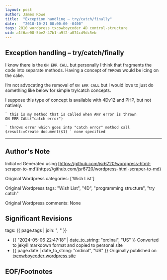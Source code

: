 ```yaml
---
layout: post
author: James Rowe
title:  "Exception handling – try/catch/finally"
date:   "2010-10-21 00:00:00 -0400"
tags: 2010 wordpress txcowboycoder 4D control-structure
uid: a1f6ae08-5be2-47b1-a9f2-a074cd9dc5eb
---
```



## Exception handling – try/catch/finally


I know there is the `ON ERR CALL` but personally I think that fragments the code into separate methods. Having a concept of `THROWS` would be icing on the cake.


I’m not advocating the removal of `ON ERR CALL` but I would love to just do something like below for simple try/catch concepts.


I suppose this type of concept is available with 4Dv12 and PHP, but not natively.



```
` this is my method that is called when ANY error is thrown
ON ERR CALL("catch error")

` throws error which goes into "catch error" method call
$result:=Create document($1) ` none specified

```



---

## Author's Note

Initial `md` Generated using [https://github.com/jsr6720/wordpress-html-scraper-to-md](https://github.com/jsr6720/wordpress-html-scraper-to-md)

Original Wordpress categories: ['Wish List']

Original Wordpress tags: "Wish List", "4D", "programming structure", "try catch"

Original Wordpress comments: None

## Significant Revisions

tags: {{ page.tags | join: ", " }} <!-- todo move this somewhere -->

- {{ "2024-05-06 22:47:18" | date_to_string: "ordinal", "US" }} Converted to jekyll markdown format and copied to personal site
- {{ page.date | date_to_string: "ordinal", "US" }} Originally published on [txcowboycoder wordpress site](https://txcowboycoder.wordpress.com/2010/10/21/exception-handling-trycatchfinally/)

## EOF/Footnotes

